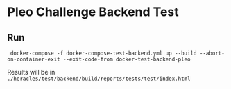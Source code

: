 Pleo Challenge Backend Test
===========================

Run
---
```
 docker-compose -f docker-compose-test-backend.yml up --build --abort-on-container-exit --exit-code-from docker-test-backend-pleo
```
Results will be in `./heracles/test/backend/build/reports/tests/test/index.html`